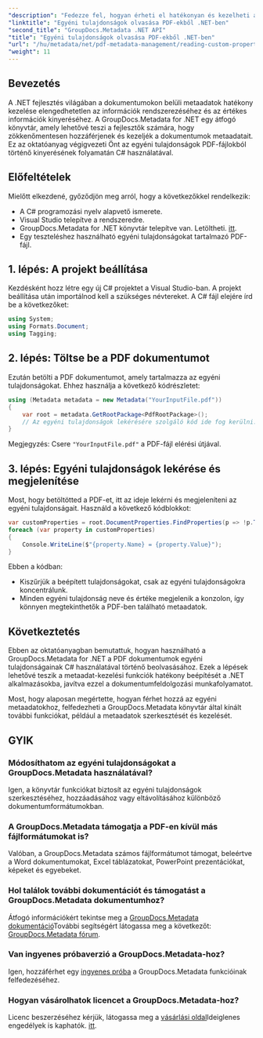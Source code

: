 ```yaml
---
"description": "Fedezze fel, hogyan érheti el hatékonyan és kezelheti a PDF dokumentumok egyéni tulajdonságait a GroupDocs.Metadata for .NET segítségével. Ez az átfogó oktatóanyag lépésről lépésre bemutatja a részleteket."
"linktitle": "Egyéni tulajdonságok olvasása PDF-ekből .NET-ben"
"second_title": "GroupDocs.Metadata .NET API"
"title": "Egyéni tulajdonságok olvasása PDF-ekből .NET-ben"
"url": "/hu/metadata/net/pdf-metadata-management/reading-custom-properties-from-pdf/"
"weight": 11
---
```


## Bevezetés

A .NET fejlesztés világában a dokumentumokon belüli metaadatok hatékony kezelése elengedhetetlen az információk rendszerezéséhez és az értékes információk kinyeréséhez. A GroupDocs.Metadata for .NET egy átfogó könyvtár, amely lehetővé teszi a fejlesztők számára, hogy zökkenőmentesen hozzáférjenek és kezeljék a dokumentumok metaadatait. Ez az oktatóanyag végigvezeti Önt az egyéni tulajdonságok PDF-fájlokból történő kinyerésének folyamatán C# használatával. 

## Előfeltételek

Mielőtt elkezdené, győződjön meg arról, hogy a következőkkel rendelkezik:

- A C# programozási nyelv alapvető ismerete.
- Visual Studio telepítve a rendszeredre.
- GroupDocs.Metadata for .NET könyvtár telepítve van. Letöltheti. [itt](https://releases.groupdocs.com/metadata/net/).
- Egy teszteléshez használható egyéni tulajdonságokat tartalmazó PDF-fájl.

## 1. lépés: A projekt beállítása

Kezdésként hozz létre egy új C# projektet a Visual Studio-ban. A projekt beállítása után importálnod kell a szükséges névtereket. A C# fájl elejére írd be a következőket:

```csharp
using System;
using Formats.Document;
using Tagging;
```

## 2. lépés: Töltse be a PDF dokumentumot

Ezután betölti a PDF dokumentumot, amely tartalmazza az egyéni tulajdonságokat. Ehhez használja a következő kódrészletet:

```csharp
using (Metadata metadata = new Metadata("YourInputFile.pdf"))
{
    var root = metadata.GetRootPackage<PdfRootPackage>();
    // Az egyéni tulajdonságok lekérésére szolgáló kód ide fog kerülni.
}
```

Megjegyzés: Csere `"YourInputFile.pdf"` a PDF-fájl elérési útjával.

## 3. lépés: Egyéni tulajdonságok lekérése és megjelenítése

Most, hogy betöltötted a PDF-et, itt az ideje lekérni és megjeleníteni az egyéni tulajdonságait. Használd a következő kódblokkot:

```csharp
var customProperties = root.DocumentProperties.FindProperties(p => !p.Tags.Contains(Tags.Document.BuiltIn));
foreach (var property in customProperties)
{
    Console.WriteLine($"{property.Name} = {property.Value}");
}
```

Ebben a kódban:
- Kiszűrjük a beépített tulajdonságokat, csak az egyéni tulajdonságokra koncentrálunk.
- Minden egyéni tulajdonság neve és értéke megjelenik a konzolon, így könnyen megtekinthetők a PDF-ben található metaadatok.

## Következtetés

Ebben az oktatóanyagban bemutattuk, hogyan használható a GroupDocs.Metadata for .NET a PDF dokumentumok egyéni tulajdonságainak C# használatával történő beolvasásához. Ezek a lépések lehetővé teszik a metaadat-kezelési funkciók hatékony beépítését a .NET alkalmazásokba, javítva ezzel a dokumentumfeldolgozási munkafolyamatot. 

Most, hogy alaposan megértette, hogyan férhet hozzá az egyéni metaadatokhoz, felfedezheti a GroupDocs.Metadata könyvtár által kínált további funkciókat, például a metaadatok szerkesztését és kezelését.

## GYIK

### Módosíthatom az egyéni tulajdonságokat a GroupDocs.Metadata használatával?
Igen, a könyvtár funkciókat biztosít az egyéni tulajdonságok szerkesztéséhez, hozzáadásához vagy eltávolításához különböző dokumentumformátumokban.

### A GroupDocs.Metadata támogatja a PDF-en kívül más fájlformátumokat is?
Valóban, a GroupDocs.Metadata számos fájlformátumot támogat, beleértve a Word dokumentumokat, Excel táblázatokat, PowerPoint prezentációkat, képeket és egyebeket.

### Hol találok további dokumentációt és támogatást a GroupDocs.Metadata dokumentumhoz?
Átfogó információkért tekintse meg a [GroupDocs.Metadata dokumentáció](https://reference.groupdocs.com/metadata/net/)További segítségért látogassa meg a következőt: [GroupDocs.Metadata fórum](https://forum.groupdocs.com/c/metadata/14).

### Van ingyenes próbaverzió a GroupDocs.Metadata-hoz?
Igen, hozzáférhet egy [ingyenes próba](https://releases.groupdocs.com/) a GroupDocs.Metadata funkcióinak felfedezéséhez.

### Hogyan vásárolhatok licencet a GroupDocs.Metadata-hoz?
Licenc beszerzéséhez kérjük, látogassa meg a [vásárlási oldal](https://purchase.groupdocs.com/buy)Ideiglenes engedélyek is kaphatók. [itt](https://purchase.groupdocs.com/temporary-license/).